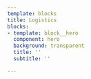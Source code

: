 ```yaml
---
template: blocks
title: Logistics
blocks:
- template: block__hero
  component: hero
  background: transparent
  title: ''
  subtitle: ''

---
```

